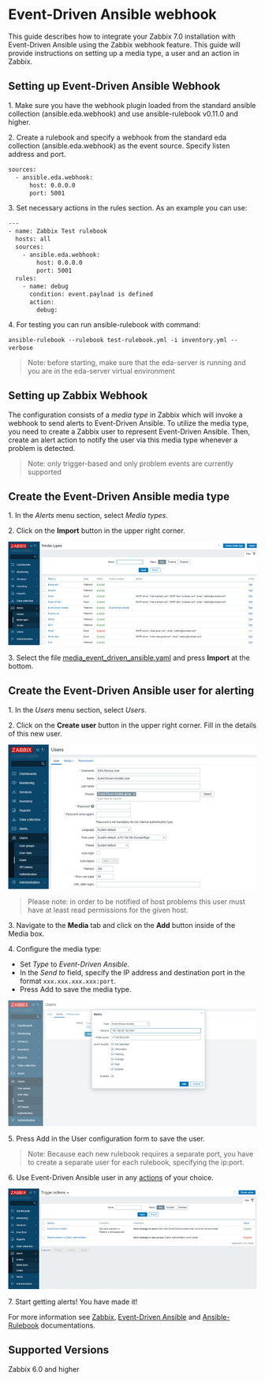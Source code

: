 # Event-Driven Ansible webhook

This guide describes how to integrate your Zabbix 7.0 installation with Event-Driven Ansible using the Zabbix webhook feature. This guide will provide instructions on setting up a media type, a user and an action in Zabbix.

## Setting up Event-Driven Ansible Webhook

1\. Make sure you have the webhook plugin loaded from the standard ansible collection (ansible.eda.webhook) and use ansible-rulebook v0.11.0 and higher.

2\. Create a rulebook and specify a webhook from the standard eda collection (ansible.eda.webhook) as the event source. Specify listen address and port.
```
sources:
  - ansible.eda.webhook:
      host: 0.0.0.0
      port: 5001
```
3\. Set necessary actions in the rules section. As an example you can use:
```
---
- name: Zabbix Test rulebook
  hosts: all
  sources:
    - ansible.eda.webhook:
        host: 0.0.0.0
        port: 5001
  rules:
    - name: debug
      condition: event.payload is defined
      action:
        debug:
```

4\. For testing you can run ansible-rulebook with command:
```
ansible-rulebook --rulebook test-rulebook.yml -i inventory.yml --verbose
```
> Note: before starting, make sure that the eda-server is running and you are in the eda-server virtual environment


## Setting up Zabbix Webhook

The configuration consists of a _media type_ in Zabbix which will invoke a webhook to send alerts to Event-Driven Ansible.
To utilize the media type, you need to create a Zabbix user to represent Event-Driven Ansible. Then, create an alert action to notify the user via this media type whenever a problem is detected.

> Note: only trigger-based and only problem events are currently supported

## Create the Event-Driven Ansible media type

1\. In the *Alerts* menu section, select *Media types*.

2\. Click on the **Import** button in the upper right corner.

[![](images/thumb.1.png?raw=true)](images/1.png)

3\. Select the file [media_event_driven_ansible.yaml](media_event_driven_ansible.yaml) and press **Import** at the bottom.

## Create the Event-Driven Ansible user for alerting

1\. In the *Users* menu section, select *Users*.

2\. Click on the **Create user** button in the upper right corner. Fill in the details of this new user.

[![](images/thumb.2.png?raw=true)](images/2.png)

> Please note: in order to be notified of host problems this user must have at least read permissions for the given host.

3\. Navigate to the **Media** tab and click on the **Add** button inside of the Media box.

4\. Configure the media type:
 - Set *Type* to *Event-Driven Ansible*.
 - In the *Send to* field, specify the IP address and destination port in the format `xxx.xxx.xxx.xxx:port`.
 - Press Add to save the media type.

[![](images/thumb.3.png?raw=true)](images/3.png)

5\. Press Add in the User configuration form to save the user.

> Note: Because each new rulebook requires a separate port, you have to create a separate user for each rulebook, specifying the ip:port.

6\. Use Event-Driven Ansible user in any [actions](https://www.zabbix.com/documentation/7.0/manual/config/notifications/action) of your choice.

[![](images/thumb.4.png?raw=true)](images/4.png)

7\. Start getting alerts! You have made it!

For more information see [Zabbix](https://www.zabbix.com/documentation/7.0/manual/config/notifications), [Event-Driven Ansible](https://github.com/ansible/eda-server/blob/main/README.md) and [Ansible-Rulebook](https://ansible-rulebook.readthedocs.io/en/latest/getting_started.html) documentations.

## Supported Versions
Zabbix 6.0 and higher


